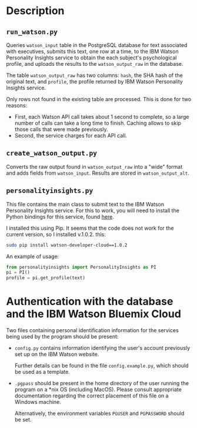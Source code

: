 # Description

## `run_watson.py`

Queries `watson_input` table in the PostgreSQL database for text associated with executives, 
submits this text, one row at a time, to the IBM Watson Personality Insights
service to obtain the each subject's psychological profile, and uploads
the results to the `watson_output_raw` in the database.

The table `watson_output_raw` has two columns: `hash`, the SHA hash of the original text, and `profile`, the profile returned by IBM Watson Personality Insights service. 

Only rows not found in the existing table are processed. This is done for two reasons:
- First, each Watson API call takes about 1 second to complete, so
  a large number of calls can take a long time to finish. Caching
  allows to skip those calls that were made previously.
- Second, the service charges for each API call.

## `create_watson_output.py`

Converts the raw output found in `watson_output_raw` into a "wide" format and adds fields from `watson_input`.
Results are stored in `watson_output_alt`. 

## `personalityinsights.py`

This file contains the main class to submit text to the IBM Watson
Personality Insights service. 
For this to work, you will need to install the Python bindings for this service, found [here](https://github.com/watson-developer-cloud/personality-insights-python).

I installed this using Pip.
It seems that the code does not work for the current version, so I installed v.1.0.2. this:

```bash
sudo pip install watson-developer-cloud==1.0.2
```

An example of usage:
``` Python
from personalityinsights import PersonalityInsights as PI
pi = PI()
profile = pi.get_profile(text)
```

# Authentication with the database and the IBM Watson Bluemix Cloud

Two files containing personal identification information for
the services being used by the program should be present:

- `config.py` contains information identifying the user's account
  previously set up on the IBM Watson website.

  Further details can be found in the file `config.example.py`,
  which should be used as a template.

- `.pgpass` should be present in the home directory of the user
  running the program on a *nix OS (including MacOS). Please
  consult appropriate documentation regarding the correct placement
  of this file on a Windows machine.

  Alternatively, the environment variables `PGUSER` and `PGPASSWORD`
  should be set.
